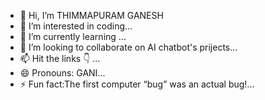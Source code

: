 - 👋 Hi, I’m THIMMAPURAM GANESH
- 👀 I’m interested in coding...
- 🌱 I’m currently learning ...
- 💞️ I’m looking to collaborate on AI chatbot's prijects...
- 📫 Hit the links 👇 ...
- 😄 Pronouns: GANI...
- ⚡ Fun fact:The first computer “bug” was an actual bug!...

<!---
tlgganeshyt/tlgganeshyt is a ✨ special ✨ repository because its `README.md` (this file) appears on your GitHub profile.
You can click the Preview link to take a look at your changes.
--->
